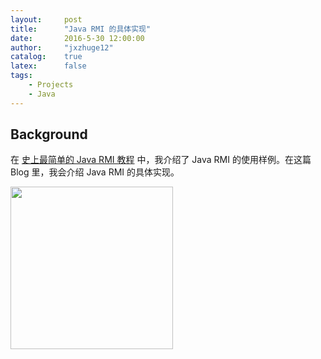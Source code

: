```yaml
---
layout:     post
title:      "Java RMI 的具体实现"
date:       2016-5-30 12:00:00
author:     "jxzhuge12"
catalog:    true
latex:      false
tags:
    - Projects
    - Java
---
```


## Background

在 [史上最简单的 Java RMI 教程](http://jxzhuge12.me/2016/04/11/Java-rmi-case/) 中，我介绍了 Java RMI 的使用样例。在这篇 Blog 里，我会介绍 Java RMI 的具体实现。

<img class="shadow" src="/img/in-post/rmi_implementation.jpg" width="260">

